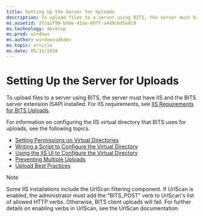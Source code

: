 ```yaml
---
title: Setting Up the Server for Uploads
description: To upload files to a server using BITS, the server must have IIS and the BITS server extension ISAPI installed. For IIS requirements, see IIS Requirements for BITS Uploads.
ms.assetid: 2f3a2f99-b9de-41da-897f-a4d9c6d5e8c0
ms.technology: desktop
ms.prod: windows
ms.author: windowssdkdev
ms.topic: article
ms.date: 05/31/2018
---
```


# Setting Up the Server for Uploads

To upload files to a server using BITS, the server must have IIS and the BITS server extension ISAPI installed. For IIS requirements, see [IIS Requirements for BITS Uploads](iis-requirements-for-bits-uploads.md).

For information on configuring the IIS virtual directory that BITS uses for uploads, see the following topics.

-   [Setting Permissions on Virtual Directories](setting-permissions-on-virtual-directories.md)
-   [Writing a Script to Configure the Virtual Directory](writing-a-script-to-configure-the-virtual-directory.md)
-   [Using the IIS UI to Configure the Virtual Directory](using-the-iis-ui-to-configure-the-virtual-directory.md)
-   [Preventing Multiple Uploads](preventing-multiple-uploads.md)
-   [Upload Best Practices](upload-best-practices.md)

> [!Note]  
> Some IIS installations include the UrlScan filtering component. If UrlScan is enabled, the administrator must add the "BITS\_POST" verb to UrlScan's list of allowed HTTP verbs. Otherwise, BITS client uploads will fail. For further details on enabling verbs in UrlScan, see the UrlScan documentation.

 

 

 




